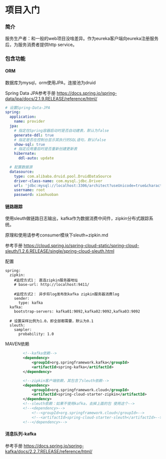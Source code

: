 # 项目入门

### 简介

服务生产者：和一般的web项目没啥差异。作为eureka客户端向eureka注册服务后，为服务消费者提供http service。

### 包含功能

#### ORM

数据库为mysql，orm使用JPA，连接池为druid

Spring Data JPA参考手册  https://docs.spring.io/spring-data/jpa/docs/2.1.9.RELEASE/reference/html/

```yaml
# 设置Spring-Data-JPA
spring:
  application:
    name: provider
  jpa:
    # 指定在Spring容器启动时是否自动建表，默认为false
    generate-ddl: true
    # 指定是否在控制台显示其执行的SQL语句，默认false
    show-sql: true
    # 指定应用重启时是否重新创建更新表
    hibernate:
      ddl-auto: update

  # 配置数据源
  datasource:
    type: com.alibaba.druid.pool.DruidDataSource
    driver-class-name: com.mysql.jdbc.Driver
    url: 'jdbc:mysql://localhost:3306/architect?useUnicode=true&characterEncoding=utf8'
    username: root
    password: xiaohuoban
```

#### 链路跟踪

使用sleuth做链路日志输出，kafka作为数据消费中间件，zipkin分布式跟踪系统。

原理和使用请参考consumer模块下sleuth+zipkin.md

参考手册 https://cloud.spring.io/spring-cloud-static/spring-cloud-sleuth/1.2.6.RELEASE/single/spring-cloud-sleuth.html

配置

```properties
spring:
  zipkin:
    #监控方式1： 直连zipkin服务器地址
    # base-url: http://localhost:9411/

    #监控方式2： 异步将log发布到kafka zipkin服务器消费log
    sender:
      type: kafka
  kafka:
    bootstrap-servers: kafka01:9092,kafka02:9092,kafka03:9092

  # 设置采样比例为1.0，即全部都需要，默认为0.1
  sleuth:
    sampler:
      probability: 1.0
```

MAVEN依赖

```xml
        <!--kafka依赖-->
        <dependency>
            <groupId>org.springframework.kafka</groupId>
            <artifactId>spring-kafka</artifactId>
        </dependency>

        <!--zipkin客户端依赖，其包含了sleuth依赖-->
        <dependency>
            <groupId>org.springframework.cloud</groupId>
            <artifactId>spring-cloud-starter-zipkin</artifactId>
        </dependency>
        <!--sleuth依赖：如果不使用kafka，去掉上面的包 使用这个-->
        <!--<dependency>-->
            <!--<groupId>org.springframework.cloud</groupId>-->
            <!--<artifactId>spring-cloud-starter-sleuth</artifactId>-->
        <!--</dependency>-->
```

#### 消息队列-kafka

参考手册  https://docs.spring.io/spring-kafka/docs/2.2.7.RELEASE/reference/html/





